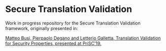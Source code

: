 # Secure Translation Validation

Work in progress repository for the Secure Translation Validation framework, originally presented in:

   [Matteo Busi, Pierpaolo Degano and Letterio Galletta, Translation Validation for Security Properties, presented at PriSC'19.](https://arxiv.org/abs/1901.05082)


